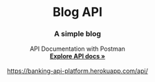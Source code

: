 <p align="center">
    <h1 align="center">Blog API</h1>
    <h3 align="center">A simple blog</h3>
<p align="center">
    API Documentation with Postman
    <br />
    <a href="https://documenter.getpostman.com/view/11198876/2s8YmHwQDM"><strong>Explore API docs »</strong></a>
    <br />
    <br />
    <a href="https://banking-api-platform.herokuapp.com/api/">https://banking-api-platform.herokuapp.com/api/</a>
</p>
